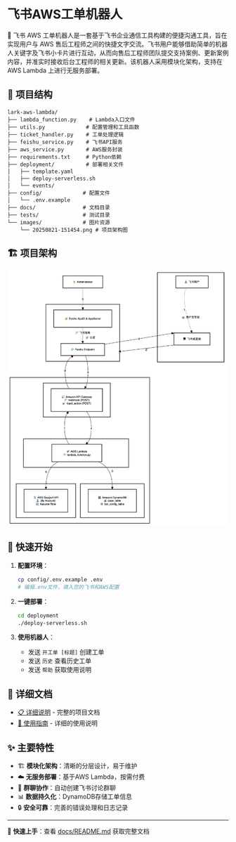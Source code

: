 # 飞书AWS工单机器人

🤖 飞书 AWS 工单机器人是一套基于飞书企业通信工具构建的便捷沟通工具，旨在实现用户与 AWS 售后工程师之间的快捷文字交流。飞书用户能够借助简单的机器人关键字及飞书小卡片进行互动，从而向售后工程师团队提交支持案例、更新案例内容，并准实时接收后台工程师的相关更新。该机器人采用模块化架构，支持在 AWS Lambda 上进行无服务部署。

## 📁 项目结构

```
lark-aws-lambda/
├── lambda_function.py    # Lambda入口文件
├── utils.py             # 配置管理和工具函数
├── ticket_handler.py    # 工单处理逻辑
├── feishu_service.py    # 飞书API服务
├── aws_service.py       # AWS服务封装
├── requirements.txt     # Python依赖
├── deployment/          # 部署相关文件
│   ├── template.yaml
│   ├── deploy-serverless.sh
│   └── events/
├── config/             # 配置文件
│   └── .env.example
├── docs/               # 文档目录
├── tests/              # 测试目录
└── images/             # 图片资源
    └── 20250821-151454.png # 项目架构图
```

## 🏗️ 项目架构

![项目架构图](images/20250821-151454.png)

## 🚀 快速开始

1. **配置环境**：
   ```bash
   cp config/.env.example .env
   # 编辑.env文件，填入您的飞书和AWS配置
   ```

2. **一键部署**：
   ```bash
   cd deployment
   ./deploy-serverless.sh
   ```

3. **使用机器人**：
   - 发送 `开工单 [标题]` 创建工单
   - 发送 `历史` 查看历史工单
   - 发送 `帮助` 获取使用说明

## 📖 详细文档

- [📋 详细说明](docs/README.md) - 完整的项目文档
- [🔧 使用指南](docs/使用说明.md) - 详细的使用说明

## ✨ 主要特性

- 🏗️ **模块化架构**：清晰的分层设计，易于维护
- ☁️ **无服务部署**：基于AWS Lambda，按需付费
- 💬 **群聊协作**：自动创建飞书讨论群聊
- 📊 **数据持久化**：DynamoDB存储工单信息
- 🔒 **安全可靠**：完善的错误处理和日志记录

---

📝 **快速上手**：查看 [docs/README.md](docs/README.md) 获取完整文档